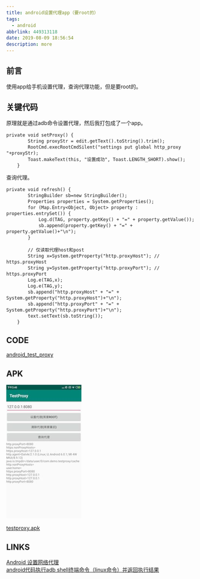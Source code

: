 ```yaml
---
title: android设置代理app（要root的）
tags:
  - android
abbrlink: 449313118
date: 2019-08-09 18:56:54
description: more
---
```


## 前言

使用app给手机设置代理，查询代理功能，但是要root的。  

## 关键代码
原理就是通过adb命令设置代理，然后我打包成了一个app。  

```
private void setProxy() {
        String proxyStr = edit.getText().toString().trim();
        RootCmd.execRootCmdSilent("settings put global http_proxy "+proxyStr);
        Toast.makeText(this, "设置成功", Toast.LENGTH_SHORT).show();
    }
```

查询代理。  

```
private void refresh() {
        StringBuilder sb=new StringBuilder();
        Properties properties = System.getProperties();
        for (Map.Entry<Object, Object> property : properties.entrySet()) {
            Log.d(TAG, property.getKey() + "=" + property.getValue());
            sb.append(property.getKey() + "=" + property.getValue()+"\n");
        }

        // 仅读取代理host和post
        String x=System.getProperty("http.proxyHost"); // https.proxyHost
        String y=System.getProperty("http.proxyPort"); // https.proxyPort
        Log.e(TAG,x);
        Log.e(TAG,y);
        sb.append("http.proxyHost" + "=" + System.getProperty("http.proxyHost")+"\n");
        sb.append("http.proxyPort" + "=" + System.getProperty("http.proxyPort")+"\n");
        text.setText(sb.toString());
    }
```

## CODE
[android_test_proxy](https://github.com/tea9/android_test_proxy)  

## APK
![](https://raw.githubusercontent.com/tea9/image/master/blog_img/31/1.jpg)  

[testproxy.apk](https://raw.githubusercontent.com/tea9/image/master/blog_img/31/testproxy.apk)  

## LINKS

[Android 设置网络代理](https://blog.csdn.net/lovecluo/article/details/83541189)  
[android代码执行adb shell终端命令（linux命令）并返回执行结果](https://blog.csdn.net/qq_27512671/article/details/78099015)  
